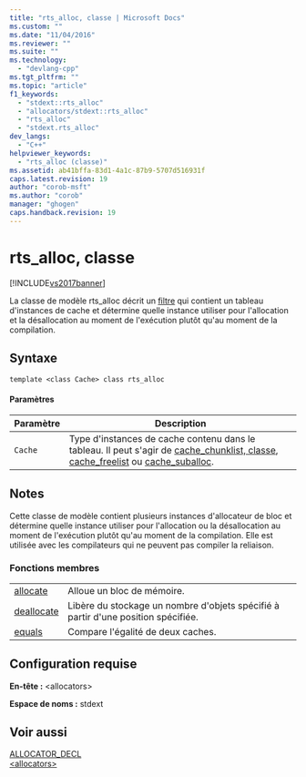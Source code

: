 ```yaml
---
title: "rts_alloc, classe | Microsoft Docs"
ms.custom: ""
ms.date: "11/04/2016"
ms.reviewer: ""
ms.suite: ""
ms.technology: 
  - "devlang-cpp"
ms.tgt_pltfrm: ""
ms.topic: "article"
f1_keywords: 
  - "stdext::rts_alloc"
  - "allocators/stdext::rts_alloc"
  - "rts_alloc"
  - "stdext.rts_alloc"
dev_langs: 
  - "C++"
helpviewer_keywords: 
  - "rts_alloc (classe)"
ms.assetid: ab41bffa-83d1-4a1c-87b9-5707d516931f
caps.latest.revision: 19
author: "corob-msft"
ms.author: "corob"
manager: "ghogen"
caps.handback.revision: 19
---
```

# rts_alloc, classe
[!INCLUDE[vs2017banner](../assembler/inline/includes/vs2017banner.md)]

La classe de modèle rts\_alloc décrit un [filtre](../standard-library/allocators-header.md) qui contient un tableau d'instances de cache et détermine quelle instance utiliser pour l'allocation et la désallocation au moment de l'exécution plutôt qu'au moment de la compilation.  
  
## Syntaxe  
  
```  
template <class Cache> class rts_alloc  
```  
  
#### Paramètres  
  
|Paramètre|Description|  
|---------------|-----------------|  
|`Cache`|Type d'instances de cache contenu dans le tableau.  Il peut s'agir de [cache\_chunklist, classe](../standard-library/cache-chunklist-class.md), [cache\_freelist](../standard-library/cache-freelist-class.md) ou [cache\_suballoc](../standard-library/cache-suballoc-class.md).|  
  
## Notes  
 Cette classe de modèle contient plusieurs instances d'allocateur de bloc et détermine quelle instance utiliser pour l'allocation ou la désallocation au moment de l'exécution plutôt qu'au moment de la compilation.  Elle est utilisée avec les compilateurs qui ne peuvent pas compiler la reliaison.  
  
### Fonctions membres  
  
|||  
|-|-|  
|[allocate](../Topic/rts_alloc::allocate.md)|Alloue un bloc de mémoire.|  
|[deallocate](../Topic/rts_alloc::deallocate.md)|Libère du stockage un nombre d'objets spécifié à partir d'une position spécifiée.|  
|[equals](../Topic/rts_alloc::equals.md)|Compare l'égalité de deux caches.|  
  
## Configuration requise  
 **En\-tête :** \<allocators\>  
  
 **Espace de noms :** stdext  
  
## Voir aussi  
 [ALLOCATOR\_DECL](../Topic/ALLOCATOR_DECL%20\(%3Callocators%3E\).md)   
 [\<allocators\>](../standard-library/allocators-header.md)